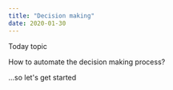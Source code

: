 ```yaml
---
title: "Decision making"
date: 2020-01-30
---
```


Today topic 

How to automate the decision making process?

...so let's get started

